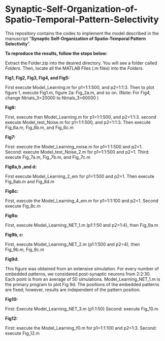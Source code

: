 # Synaptic-Self-Organization-of-Spatio-Temporal-Pattern-Selectivity


 This repository contains the codes to implement the model described in the manuscript "**Synaptic Self-Organization of Spatio-Temporal Pattern Selectivity**".



**To reproduce the results, follow the steps below:**

Extract the Folder.zip into the desired directory. You will see a folder called *Folders*. Then, locate all the MATLAB Files (.m files) into the *Folders*. 



**Fig1, Fig2, Fig3, Fig4, and Fig5:**

First execute Model_Learning.m for p1=1:1:500, and p2=1:1:3.
Then to plot figure 1, execute  Fig1.m, figure 2a: Fig_2a.m, and so on. (Note: For Fig4, change Ntrials_3=20000 to Ntrials_3=60000 )



**Fig6:**

First, execute then Model_Learning.m for  p1=1:1:500, and p2=1:1:3. second execute Model_test_Noise.m for  p1=1:1:500, and p2=1:1:3. Then execute Fig_6a.m, Fig_6b.m, and Fig_6c.m



**Fig7:**

First: execute the Model_Learning_noise.m for  p1=1:1:500 and p2=1. 
Second: execute Model_test_Noise_2.m for p1=1:1:500 and p2=1.
Third: execute  Fig_7a.m, Fig_7b.m, and Fig_7c.m



**Fig8a,b ,and d:**

First execute Model_Learning_2_em for p1=1:500 and p2=1. Then execute Fig_8ab.m and Fig_8d.m



**Fig8c:**

First, execute the Model_Learning_4_em.m for  p1=1:1:100 and p2=1. 
Second execute Fig_8c.m



**Fig9a:**

First, execute Model_Learning_NET_1.m (p1:1:50 and p2=1:4), then Fig_9a.m


**Fig9b, c:**

First, execute Model_Learning_NET_2.m (p1:1:500 and p2=4), then Fig_9b.m, Fig_9c.m 



**Fig9d:**

This figure was obtained from an extensive simulation. For every number of embedded patterns, we considered post-synaptic neurons from 2:2:30. Each point is from an average of 50 simulations.
Model_Learning_NET_1.m is the primary program to plot Fig 9d. The positions of the embedded patterns are fixed; however, results are independent of the pattern position.


**Fig10:**

First: Execute Model_Learning_NET_3.m (p1:1:50)
Second: execute Fig_10.m



**Fig12:**

First: execute the Model_Learning_f0.m for  p1=1:1:100 and p2=1:3. 
Second: execute Fig_12.m

